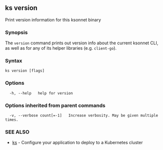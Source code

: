 ## ks version

Print version information for this ksonnet binary

### Synopsis


The `version` command prints out version info about the current ksonnet CLI,
as well as for any of its helper libraries (e.g. `client-go`).

### Syntax


```
ks version [flags]
```

### Options

```
  -h, --help   help for version
```

### Options inherited from parent commands

```
  -v, --verbose count[=-1]   Increase verbosity. May be given multiple times.
```

### SEE ALSO

* [ks](ks.md)	 - Configure your application to deploy to a Kubernetes cluster

